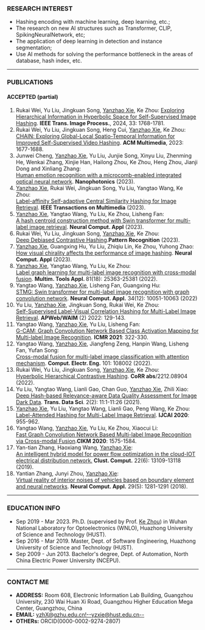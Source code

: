 <!-- <center><b><font size=50>Yanzhao Xie</font></b></center> -->
<!-- <center><a href="./index-cn.html">中文主页</a></center> -->
<!-- <div align=center><img src="./me.png" width="  "></div> -->

<!-- <center>Ph.D Candidate,</center>
<center>Huazhong University of Science and Technology (HUST),</center>
<center>Key Laboratory of Information Storage System, Ministry Of Education,</center>
<center>Wuhan National Laboratory for Optoelectronics (WNLO),</center>
<center>Intelligent Cloud Storage Joint Research Center of HUST and Tencent Inc.</center>

# <center>Ph.D,</center>
  # <center>Huazhong University of Science and Technology (HUST),</center>
  # <center>Key Laboratory of Information Storage System, Ministry Of Education,</center>
  # <center>Wuhan National Laboratory for Optoelectronics (WNLO),</center>
*** -->
### RESEARCH INTEREST     
- Hashing encoding with machine learning, deep learning, etc.;
- The research on new AI structures such as Transformer, CLIP, SpikingNeuralNetwork, etc;
- The application of deep learning in detection and instance segmentation;
- Use AI methods for solving the performance bottleneck in the areas of database, hash index, etc.    

***
### PUBLICATIONS    
#### ACCEPTED (partial)
1. Rukai Wei, Yu Liu, Jingkuan Song, <u>Yanzhao Xie</u>, Ke Zhou:
[Exploring Hierarchical Information in Hyperbolic Space for Self-Supervised Image Hashing](https://ieeexplore.ieee.org/document/10460427). <b>IEEE Trans. Image Process.</b>, 2024, 33: 1768-1781.
3. Rukai Wei, Yu Liu, Jingkuan Song, Heng Cui, <u>Yanzhao Xie</u>, Ke Zhou:       
[CHAIN: Exploring Global-Local Spatio-Temporal Information for Improved Self-Supervised Video Hashing](https://dl.acm.org/doi/10.1145/3581783.3613440). <b>ACM Multimedia</b>, 2023: 1677-1688.
4. Junwei Cheng, <u>Yanzhao Xie</u>, Yu Liu, Junjie Song, Xinyu Liu, Zhenming He, Wenkai Zhang, Xinjie Han, Hailong Zhou, Ke Zhou, Heng Zhou, Jianji Dong and Xinliang Zhang:    
[Human emotion recognition with a microcomb-enabled integrated optical neural network](https://www.degruyter.com/document/doi/10.1515/nanoph-2023-0298/html). <b>Nanophotonics</b> (2023).
5. <u>Yanzhao Xie</u>, Rukai Wei, Jingkuan Song, Yu Liu, Yangtao Wang, Ke Zhou:    
[Label-affinity Self-adaptive Central Similarity Hashing for Image Retrieval](https://ieeexplore.ieee.org/document/10050825). <b>IEEE Transactions on Multimedia</b> (2023).
6. <u>Yanzhao Xie</u>, Yangtao Wang, Yu Liu, Ke Zhou, Lisheng Fan:     
[A hash centroid construction method with Swin transformer for multi-label image retrieval](https://link.springer.com/article/10.1007/s00521-023-08273-x). <b>Neural Comput. Appl</b> (2023).
7.  Rukai Wei, Yu Liu, Jingkuan Song, <u>Yanzhao Xie</u>, Ke Zhou:        
[Deep Debiased Contrastive Hashing](https://www.sciencedirect.com/science/article/abs/pii/S0031320323001838).<b>Pattern Recognition</b> (2023).
8.  <u>Yanzhao Xie</u>, Guangxing Hu, Yu Liu, Zhiqiu Lin, Ke Zhou, Yuhong Zhao:     
[How visual chirality affects the performance of image hashing](https://link.springer.com/article/10.1007/s00521-022-08141-0#:~:text=Experimental%20results%20reveal%20that%20different,75%25%5Csim85%25.). <b>Neural Comput. Appl</b> (2023). <!--(JCR Q1 Journal paper, accepted, first author)-->
9. <u>Yanzhao Xie</u>, Yangtao Wang, Yu Liu, Ke Zhou:     
[Label graph learning for multi-label image recognition with cross-modal fusion](https://link.springer.com/article/10.1007/s11042-022-12397-y). <b>Multim. Tools Appl. </b> 81(18): 25363-25381 (2022). <!--(JCR Q2 Journal paper, accepted, first author)-->
10. Yangtao Wang, <u>Yanzhao Xie</u>, Lisheng Fan, Guangxing Hu:    
[STMG: Swin transformer for multi-label image recognition with graph convolution network](https://link.springer.com/article/10.1007/s00521-022-06990-3). <b>Neural Comput. Appl.</b> 34(12): 10051-10063 (2022)
11. Yu Liu, <u>Yanzhao Xie</u>, Jingkuan Song, Rukai Wei, Ke Zhou:       
[Self-Supervised Label-Visual Correlation Hashing for Multi-Label Image Retrieval](https://link.springer.com/chapter/10.1007/978-3-031-25198-6_10). <b>APWeb/WAIM</b> (2) 2022: 129-143. <!--(CCF-C Conference paper, accepted but not online, second author)-->
12. Yangtao Wang, <u>Yanzhao Xie</u>, Yu Liu, Lisheng Fan:      
[G-CAM: Graph Convolution Network Based Class Activation Mapping for Multi-label Image Recognition](https://dl.acm.org/doi/10.1145/3460426.3463620). <b>ICMR 2021</b>: 322-330. <!--(CCF-B Conference paper, accepted, corresponding author) -->
13. Yangtao Wang, <u>Yanzhao Xie</u>, Jiangfeng Zeng, Hanpin Wang, Lisheng Fan, Yufan Song:    
[Cross-modal fusion for multi-label image classification with attention mechanism](https://www.sciencedirect.com/science/article/abs/pii/S0045790622002701?via%3Dihub). <b>Comput. Electr. Eng.</b> 101: 108002 (2022).
14. Rukai Wei, Yu Liu, Jingkuan Song, <u>Yanzhao Xie</u>, Ke Zhou:    
[Hyperbolic Hierarchical Contrastive Hashing](https://arxiv.org/abs/2212.08904). <b>CoRR abs</b>/2212.08904 (2022).
15. Yu Liu, Yangtao Wang, Lianli Gao, Chan Guo, <u>Yanzhao Xie</u>, Zhili Xiao:     
[Deep Hash-based Relevance-aware Data Quality Assessment for Image Dark Data](https://dl.acm.org/doi/10.1145/3420038). <b>Trans. Data Sci</b>. 2(2): 11:1-11:26 (2021). <!--(ACM Transactions Journal paper, accepted, fifth author) -->
16. <u>Yanzhao Xie</u>, Yu Liu, Yangtao Wang, Lianli Gao, Peng Wang, Ke Zhou:     
[Label-Attended Hashing for Multi-Label Image Retrieval](https://doi.org/10.24963/ijcai.2020/133). <b>IJCAI 2020</b>: 955-962. <!--(CCF-A Conference paper, accepted, first author)-->
17. Yangtao Wang, <u>Yanzhao Xie</u>, Yu Liu, Ke Zhou, Xiaocui Li:     
[Fast Graph Convolution Network Based Multi-label Image Recognition via Cross-modal Fusion](https://doi.org/10.1145/3340531.3411880).<b>CIKM 2020</b>: 1575-1584. <!--(CCF-B Conference paper, accepted, second author)-->
18. Yan-tian Zhang, Haoxiang Wang, <u>Yanzhao Xie</u>:     
[An intelligent hybrid model for power flow optimization in the cloud-IOT electrical distribution network.](https://link.springer.com/article/10.1007%2Fs10586-017-1270-0) <b>Clust. Comput.</b> 22(6): 13109-13118 (2019). <!--(JCR Q1 Journal paper, accepted, corresponding author)  -->
19. Yantian Zhang, Junyi Zhou, <u>Yanzhao Xie</u>:      
[Virtual reality of interior noises of vehicles based on boundary element and neural networks](https://link.springer.com/article/10.1007%2Fs00521-016-2836-0). <b>Neural Comput. Appl.</b> 29(5): 1281-1291 (2018). <!--(JCR Q1 Journal paper, accepted, corresponding author) -->

<!-- #### 2.UNDER REVIEW
1. Label-Affinity Self-Adaptive Central Similarity Hashing (CVPR 2022), first author.
2. SELF-SUPERVISED LABEL-VISUAL CORRELATION HASHING FOR MULTI-LABEL IMAGE RETRIEVAL (ICME 2022), second author. -->
<!-- 3. Image-modality Representation for Anomaly Detection Using Generative Adversarial Network (EDBT 2022), third author. -->
     
***
### EDUCATION INFO
- Sep 2019 - Mar 2023. Ph.D. (supervised by Prof. [Ke Zhou](http://faculty.hust.edu.cn/zhouke2/zh_CN/index.htm)) in Wuhan National Laboratory for Optoelectronics (WNLO), Huazhong University of Science and Technology (HUST).
- Sep 2016 - Mar 2019. Master, Dept. of Software Engineering, Huazhong University of Science and Technology (HUST).
- Sep 2009 - Jun 2013. Bachelor's degree, Dept. of Automation, North China Electric Power University (NCEPU).      

<!-- *** -->
<!-- ### AWARDS (partial) -->
<!-- - Sep 2020. I got the honorary title of merit graduate student in WNLO, HUST. -->
<!-- - Sep 2019. I got the honorary title of excellent master's degree student in the Dep. of Software Engineering, HUST. -->
<!-- - Sep 2018. I got the "Knowledge and Action" Outstanding Third-class Scholarship in the Dep. of Software Engineering, HUST. -->
<!-- - Sep 2017. I got a Second-class academic scholarship in the Dep. of Software Engineering, HUST. -->
<!-- - Sep 2016. I got a First-class academic scholarship in the Dep. of Software Engineering, HUST.     --> 

***
### CONTACT ME
<!-- - <b>ADDRESS:</b>  Room B-409, Wuhan National Laboratory for Optoelectronics,1037 Luoyu Road, Hongshan District, Wuhan city, Hubei province, China  -->
- <b>ADDRESS:</b> Room 608, Electronic Information Lab Building, Guangzhou University, 230 Wai Huan Xi Road, Guangzhou Higher Education Mega Center, Guangzhou, China       
- <b>EMAIL:</b> yzhX@gzhu.edu.cn<!--yzxie@hust.edu.cn-->
- <b>OTHERs:</b> ORCID(0000-0002-9274-2807)

